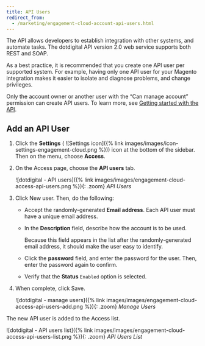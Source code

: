 ```yaml
---
title: API Users
redirect_from:
  - /marketing/engagement-cloud-account-api-users.html
---
```


The API allows developers to establish integration with other systems, and automate tasks. The dotdigital API version 2.0 web service supports both REST and SOAP.

As a best practice, it is recommended that you create one API user per supported system. For example, having only one API user for your Magento integration makes it easier to isolate and diagnose problems, and change privileges.

Only the account owner or another user with the “Can manage account” permission can create API users. To learn more, see [Getting started with the API][1].

## Add an API User

1. Click the **Settings** ( ![Settings icon]({% link images/images/icon-settings-engagement-cloud.png %})) icon at the bottom of the sidebar. Then on the menu, choose **Access**.

1. On the Access page, choose the **API users** tab.

    ![dotdigital - API users]({% link images/images/engagement-cloud-access-api-users.png %}){: .zoom}
    _API Users_

1. Click <span class="btn">New user</span>. Then, do the following:

    - Accept the randomly-generated **Email address**. Each API user must have a unique email address.

    - In the **Description** field, describe how the account is to be used.

        Because this field appears in the list after the randomly-generated email address, it should make the user easy to identify.

    - Click the **password** field, and enter the password for the user. Then, enter the password again to confirm.

    - Verify that the **Status** `Enabled` option is selected.

1. When complete, click <span class="btn">Save</span>.

    ![dotdigital - manage users]({% link images/images/engagement-cloud-access-api-users-add.png %}){: .zoom}
    _Manage Users_

The new API user is added to the Access list.

![dotdigital - API users list]({% link images/images/engagement-cloud-access-api-users-list.png %}){: .zoom}
_API Users List_

[1]: https://developer.dotdigital.com/docs/getting-started-with-the-api
